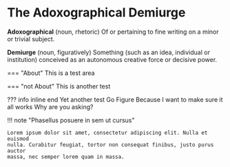 # The Adoxographical Demiurge

**Adoxographical** (noun, rhetoric)  Of or pertaining to fine writing on a minor or trivial subject.

**Demiurge** (noun, figuratively) Something (such as an idea, individual or institution) conceived as an autonomous creative force or decisive power.

=== "About"
    This is a test area

=== "not About"
    This is another test

??? info inline end
    Yet another test
    Go Figure
    Because I want to make sure it all works
    Why are you asking?

!!! note "Phasellus posuere in sem ut cursus"

    Lorem ipsum dolor sit amet, consectetur adipiscing elit. Nulla et euismod
    nulla. Curabitur feugiat, tortor non consequat finibus, justo purus auctor
    massa, nec semper lorem quam in massa.
